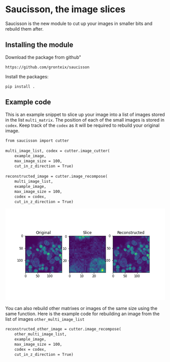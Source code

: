 # Saucisson, the image slices

Saucisson is the new module to cut up your images in smaller bits and rebuild them after.

## Installing the module

Download the package from github"

```
https://github.com/gronteix/saucisson
```

Install the packages:
```
pip install .
```

## Example code

This is an example snippet to slice up your image into a list of images stored in the list `multi_matrix`. The position of each of the small images is stored in `codex`. Keep track of the `codex` as it will be required to rebuild your original image.

```
from saucisson import cutter

multi_image_list, codex = cutter.image_cutter(
    example_image,
    max_image_size = 100,
    cut_in_z_direction = True)

reconstructed_image = cutter.image_recompose(
    multi_image_list,
    example_image,
    max_image_size = 100,
    codex = codex,
    cut_in_z_direction = True)

```

![Here is an example reconstruction result of a sample image](https://github.com/gronteix/saucisson/blob/main/images/example_saucisson.png)

You can also rebuild other matrixes or images of the same size using the same function. Here is the example code for rebuilding an image from the list of images `other_multi_image_list`

```
reconstructed_other_image = cutter.image_recompose(
    other_multi_image_list,
    example_image,
    max_image_size = 100,
    codex = codex,
    cut_in_z_direction = True)

```